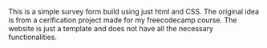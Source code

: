 This is a simple survey form build using just html and CSS. The original idea is from a cerification project made for my freecodecamp course. The website is just a template and does not have all the necessary functionalities.